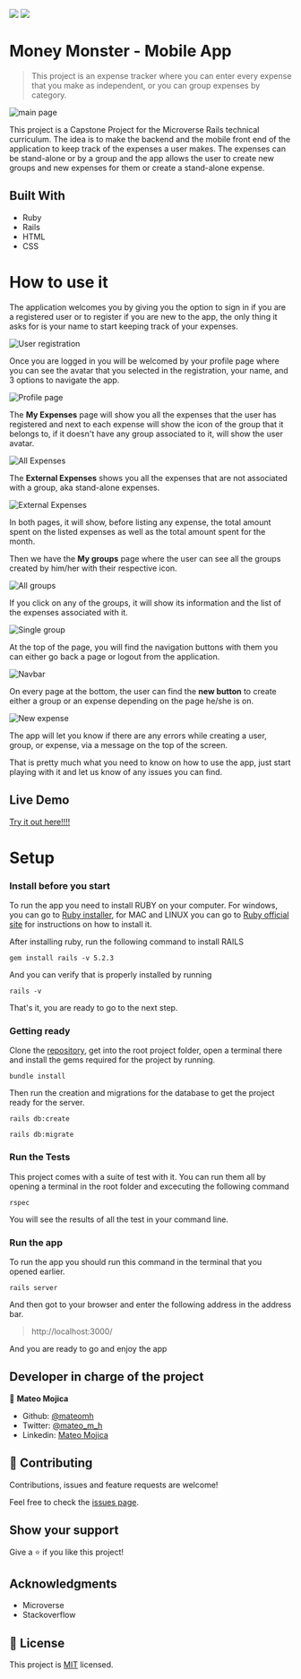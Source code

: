 ![](https://img.shields.io/badge/Microverse-blueviolet)
![](https://img.shields.io/badge/-Made%20with%20RubyonRails-red)

# Money Monster - Mobile App

> This project is an expense tracker where you can enter every expense that you make as independent, or you can group expenses by category.

![main page](./screenshots/main.png)

This project is a Capstone Project for the Microverse Rails technical curriculum. The idea is to make the backend and the mobile front end of the application to keep track of the expenses a user makes. The expenses can be stand-alone or by a group and the app allows the user to create new groups and new expenses for them or create a stand-alone expense. 

## Built With

- Ruby
- Rails
- HTML
- CSS


# How to use it

The application welcomes you by giving you the option to sign in if you are a registered user or to register if you are new to the app, the only thing it asks for is your name to start keeping track of your expenses.

![User registration](./screenshots/register.png)

Once you are logged in you will be welcomed by your profile page where you can see the avatar that you selected in the registration, your name, and 3 options to navigate the app.

![Profile page](./screenshots/profile.png)

The **My Expenses** page will show you all the expenses that the user has registered and next to each expense will show the icon of the group that it belongs to, if it doesn't have any group associated to it, will show the user avatar.

![All Expenses](./screenshots/allexpenses.png)

The **External Expenses** shows you all the expenses that are not associated with a group, aka stand-alone expenses.

![External Expenses](./screenshots/standalone.png)

In both pages, it will show, before listing any expense, the total amount spent on the listed expenses as well as the total amount spent for the month.

Then we have the **My groups** page where the user can see all the groups created by him/her with their respective icon.

![All groups](./screenshots/groups.png)

If you click on any of the groups, it will show its information and the list of the expenses associated with it.

![Single group](./screenshots/onegroup.png)

At the top of the page, you will find the navigation buttons with them you can either go back a page or logout from the application.

![Navbar](./screenshots/topbar.png)

On every page at the bottom, the user can find the **new button** to create either a group or an expense depending on the page he/she is on.

![New expense](./screenshots/newexpense.png)

The app will let you know if there are any errors while creating a user, group, or expense, via a message on the top of the screen.

That is pretty much what you need to know on how to use the app, just start playing with it and let us know of any issues you can find.



## Live Demo

[Try it out here!!!!](https://powerful-coast-17466.herokuapp.com/)


# Setup

### Install before you start

To run the app you need to install RUBY on your computer. For windows, you can go to [Ruby installer](https://rubyinstaller.org/), for MAC and LINUX you can go to [Ruby official site](https://www.ruby-lang.org/en/downloads/) for instructions on how to install it.

After installing ruby, run the following command to install RAILS

```
gem install rails -v 5.2.3
```

And you can verify that is properly installed by running

```
rails -v
```

That's it, you are ready to go to the next step.

### Getting ready

Clone the [repository](https://github.com/mateomh/MoneyMonster.git), get into the root project folder, open a terminal there and install the gems required for the project by running.

```
bundle install
```

Then run the creation and migrations for the database to get the project ready for the server.

```
rails db:create

rails db:migrate
```

### Run the Tests

This project comes with a suite of test with it. You can run them all by opening a terminal in the root folder and excecuting the following command

```
rspec
```

You will see the results of all the test in your command line.

### Run the app

To run the app you should run this command in the terminal that you opened earlier.

```
rails server
```

And then got to your browser and enter the following address in the address bar.

> http://localhost:3000/

And you are ready to go and enjoy the app


## Developer in charge of the project

👤 **Mateo Mojica**
- Github: [@mateomh](https://github.com/mateomh)
- Twitter: [@mateo_m_h](https://twitter.com/mateo_m_h)
- Linkedin: [Mateo Mojica](https://linkedin.com/mateo_mojica_hernandez)


## 🤝 Contributing

Contributions, issues and feature requests are welcome!

Feel free to check the [issues page](issues/).

## Show your support

Give a ⭐️ if you like this project!

## Acknowledgments

- Microverse
- Stackoverflow

## 📝 License

This project is [MIT](https://opensource.org/licenses/MIT) licensed.

